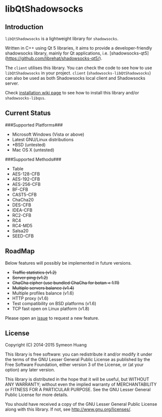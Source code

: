 libQtShadowsocks
================

Introduction
------------

`libQtShadowsocks` is a lightweight library for `shadowsocks`.

Written in C++ using Qt 5 libraries, it aims to provide a developer-friendly shadowsocks library, mainly for Qt applications, i.e. [shadowsocks-qt5] (https://github.com/librehat/shadowsocks-qt5/).

The `client` utilises this library. You can check the code to see how to use `libQtShadowsocks` in your project. `client` (`shadowsocks-libQtShadowsocks`) can also be used as both Shadowsocks local client and Shadowsocks server.

Check [installation wiki page](https://github.com/librehat/libQtShadowsocks/wiki/Installation) to see how to install this library and/or `shadowsocks-libqss`.

Current Status
--------------

###Supported Platforms###

- Microsoft Windows (Vista or above)
- Latest GNU/Linux distributions
- \*BSD (untested)
- Mac OS X (untested)

###Supported Methods###

- Table
- AES-128-CFB
- AES-192-CFB
- AES-256-CFB
- BF-CFB
- CAST5-CFB
- ChaCha20
- DES-CFB
- IDEA-CFB
- RC2-CFB
- RC4
- RC4-MD5
- Salsa20
- SEED-CFB

RoadMap
-------

Below features will possibly be implemented in future versions.

- ~~Traffic statistics (v1.2)~~
- ~~Server ping (v1.2)~~
- ~~ChaCha cipher (use bundled ChaCha for botan < 1.11)~~
- ~~Multiple servers balance (v1.4)~~
- Multiple profiles balance (v1.6)
- HTTP proxy (v1.6)
- Test compatibility on BSD platforms (v1.6)
- TCP fast open on Linux platform (v1.8)

Please open an [issue](https://github.com/librehat/libQtShadowsocks/issues) to request a new feature.

License
-------

Copyright (C) 2014-2015 Symeon Huang

This library is free software: you can redistribute it and/or modify
it under the terms of the GNU Lesser General Public License as
published by the Free Software Foundation, either version 3 of the
License, or (at your option) any later version.

This library is distributed in the hope that it will be useful,
but WITHOUT ANY WARRANTY; without even the implied warranty of
MERCHANTABILITY or FITNESS FOR A PARTICULAR PURPOSE.  See the
GNU Lesser General Public License for more details.

You should have received a copy of the GNU Lesser General Public License
along with this library. If not, see <http://www.gnu.org/licenses/>.
